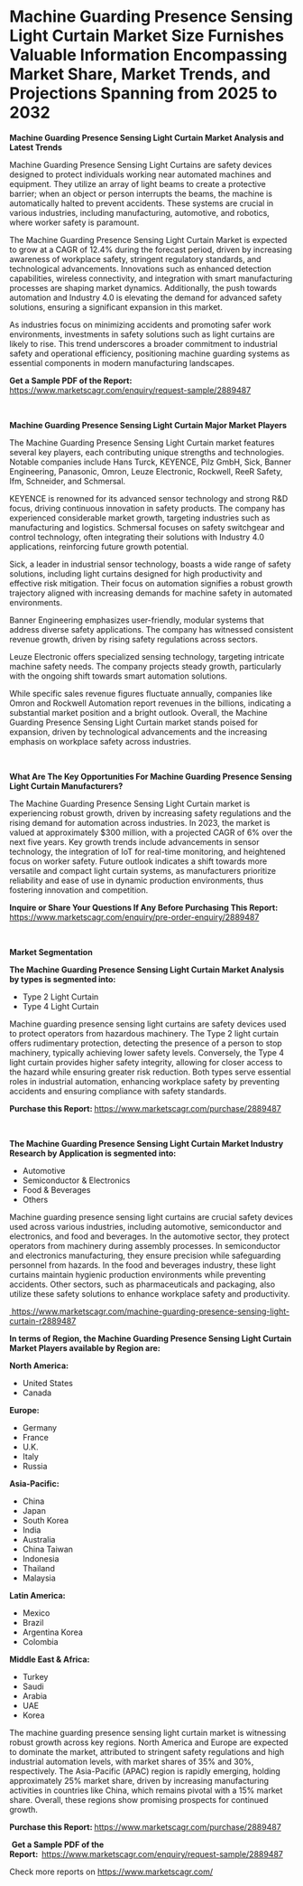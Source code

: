 <p><h1>Machine Guarding Presence Sensing Light Curtain Market Size Furnishes Valuable Information Encompassing Market Share, Market Trends, and Projections Spanning from 2025 to 2032</h1></p><p><strong>Machine Guarding Presence Sensing Light Curtain Market Analysis and Latest Trends</strong></p>
<p><p>Machine Guarding Presence Sensing Light Curtains are safety devices designed to protect individuals working near automated machines and equipment. They utilize an array of light beams to create a protective barrier; when an object or person interrupts the beams, the machine is automatically halted to prevent accidents. These systems are crucial in various industries, including manufacturing, automotive, and robotics, where worker safety is paramount.</p><p>The Machine Guarding Presence Sensing Light Curtain Market is expected to grow at a CAGR of 12.4% during the forecast period, driven by increasing awareness of workplace safety, stringent regulatory standards, and technological advancements. Innovations such as enhanced detection capabilities, wireless connectivity, and integration with smart manufacturing processes are shaping market dynamics. Additionally, the push towards automation and Industry 4.0 is elevating the demand for advanced safety solutions, ensuring a significant expansion in this market. </p><p>As industries focus on minimizing accidents and promoting safer work environments, investments in safety solutions such as light curtains are likely to rise. This trend underscores a broader commitment to industrial safety and operational efficiency, positioning machine guarding systems as essential components in modern manufacturing landscapes.</p></p>
<p><strong>Get a Sample PDF of the Report:&nbsp;</strong> <a href="https://www.marketscagr.com/enquiry/request-sample/2889487?utm_campaign=3095&utm_medium=2&utm_source=Github&utm_content=ia&utm_term=14032025&utm_id=machine-guarding-presence-sensing-light-curtain">https://www.marketscagr.com/enquiry/request-sample/2889487</a></p>
<p>&nbsp;</p>
<p><strong>Machine Guarding Presence Sensing Light Curtain Major Market Players</strong></p>
<p><p>The Machine Guarding Presence Sensing Light Curtain market features several key players, each contributing unique strengths and technologies. Notable companies include Hans Turck, KEYENCE, Pilz GmbH, Sick, Banner Engineering, Panasonic, Omron, Leuze Electronic, Rockwell, ReeR Safety, Ifm, Schneider, and Schmersal.</p><p>KEYENCE is renowned for its advanced sensor technology and strong R&D focus, driving continuous innovation in safety products. The company has experienced considerable market growth, targeting industries such as manufacturing and logistics. Schmersal focuses on safety switchgear and control technology, often integrating their solutions with Industry 4.0 applications, reinforcing future growth potential.</p><p>Sick, a leader in industrial sensor technology, boasts a wide range of safety solutions, including light curtains designed for high productivity and effective risk mitigation. Their focus on automation signifies a robust growth trajectory aligned with increasing demands for machine safety in automated environments.</p><p>Banner Engineering emphasizes user-friendly, modular systems that address diverse safety applications. The company has witnessed consistent revenue growth, driven by rising safety regulations across sectors.</p><p>Leuze Electronic offers specialized sensing technology, targeting intricate machine safety needs. The company projects steady growth, particularly with the ongoing shift towards smart automation solutions.</p><p>While specific sales revenue figures fluctuate annually, companies like Omron and Rockwell Automation report revenues in the billions, indicating a substantial market position and a bright outlook. Overall, the Machine Guarding Presence Sensing Light Curtain market stands poised for expansion, driven by technological advancements and the increasing emphasis on workplace safety across industries.</p></p>
<p>&nbsp;</p>
<p><strong>What Are The Key Opportunities For Machine Guarding Presence Sensing Light Curtain Manufacturers?</strong></p>
<p><p>The Machine Guarding Presence Sensing Light Curtain market is experiencing robust growth, driven by increasing safety regulations and the rising demand for automation across industries. In 2023, the market is valued at approximately $300 million, with a projected CAGR of 6% over the next five years. Key growth trends include advancements in sensor technology, the integration of IoT for real-time monitoring, and heightened focus on worker safety. Future outlook indicates a shift towards more versatile and compact light curtain systems, as manufacturers prioritize reliability and ease of use in dynamic production environments, thus fostering innovation and competition.</p></p>
<p><strong>Inquire or Share Your Questions If Any Before Purchasing This Report:</strong> <a href="https://www.marketscagr.com/enquiry/pre-order-enquiry/2889487?utm_campaign=3095&utm_medium=2&utm_source=Github&utm_content=ia&utm_term=14032025&utm_id=machine-guarding-presence-sensing-light-curtain">https://www.marketscagr.com/enquiry/pre-order-enquiry/2889487</a></p>
<p>&nbsp;</p>
<p><strong>Market Segmentation</strong></p>
<p><strong>The Machine Guarding Presence Sensing Light Curtain Market Analysis by types is segmented into:</strong></p>
<p><ul><li>Type 2 Light Curtain</li><li>Type 4 Light Curtain</li></ul></p>
<p><p>Machine guarding presence sensing light curtains are safety devices used to protect operators from hazardous machinery. The Type 2 light curtain offers rudimentary protection, detecting the presence of a person to stop machinery, typically achieving lower safety levels. Conversely, the Type 4 light curtain provides higher safety integrity, allowing for closer access to the hazard while ensuring greater risk reduction. Both types serve essential roles in industrial automation, enhancing workplace safety by preventing accidents and ensuring compliance with safety standards.</p></p>
<p><strong>Purchase this Report:&nbsp;</strong><a href="https://www.marketscagr.com/purchase/2889487?utm_campaign=3095&utm_medium=2&utm_source=Github&utm_content=ia&utm_term=14032025&utm_id=machine-guarding-presence-sensing-light-curtain">https://www.marketscagr.com/purchase/2889487</a></p>
<p>&nbsp;</p>
<p><strong>The Machine Guarding Presence Sensing Light Curtain Market Industry Research by Application is segmented into:</strong></p>
<p><ul><li>Automotive</li><li>Semiconductor & Electronics</li><li>Food & Beverages</li><li>Others</li></ul></p>
<p><p>Machine guarding presence sensing light curtains are crucial safety devices used across various industries, including automotive, semiconductor and electronics, and food and beverages. In the automotive sector, they protect operators from machinery during assembly processes. In semiconductor and electronics manufacturing, they ensure precision while safeguarding personnel from hazards. In the food and beverages industry, these light curtains maintain hygienic production environments while preventing accidents. Other sectors, such as pharmaceuticals and packaging, also utilize these safety solutions to enhance workplace safety and productivity.</p></p>
<p><a href="https://www.marketscagr.com/machine-guarding-presence-sensing-light-curtain-r2889487?utm_campaign=3095&utm_medium=2&utm_source=Github&utm_content=ia&utm_term=14032025&utm_id=machine-guarding-presence-sensing-light-curtain">&nbsp;https://www.marketscagr.com/machine-guarding-presence-sensing-light-curtain-r2889487</a></p>
<p><strong>In terms of Region, the Machine Guarding Presence Sensing Light Curtain Market Players available by Region are:</strong></p>
<p>
    <p> <strong> North America: </strong>
        <ul>
            <li>United States</li>
            <li>Canada</li>
        </ul>
        </p> 
    <p> <strong> Europe: </strong>
        <ul>
            <li>Germany</li>
            <li>France</li>
            <li>U.K.</li>
            <li>Italy</li>
            <li>Russia</li>
        </ul>
        </p> 
    <p> <strong> Asia-Pacific: </strong>
        <ul>
            <li>China</li>
            <li>Japan</li>
            <li>South Korea</li>
            <li>India</li>
            <li>Australia</li>
            <li>China Taiwan</li>
            <li>Indonesia</li>
            <li>Thailand</li>
            <li>Malaysia</li>
        </ul>
        </p> 
    <p> <strong> Latin America: </strong>
        <ul>
            <li>Mexico</li>
            <li>Brazil</li>
            <li>Argentina Korea</li>
            <li>Colombia</li>
        </ul>
        </p> 
    <p> <strong> Middle East & Africa: </strong>
        <ul>
            <li>Turkey</li>
            <li>Saudi</li>
            <li>Arabia</li>
            <li>UAE</li>
            <li>Korea</li>
        </ul>
    </p>
    </p>
<p><p>The machine guarding presence sensing light curtain market is witnessing robust growth across key regions. North America and Europe are expected to dominate the market, attributed to stringent safety regulations and high industrial automation levels, with market shares of 35% and 30%, respectively. The Asia-Pacific (APAC) region is rapidly emerging, holding approximately 25% market share, driven by increasing manufacturing activities in countries like China, which remains pivotal with a 15% market share. Overall, these regions show promising prospects for continued growth.</p></p>
<p><strong>Purchase this Report: </strong><a href="https://www.marketscagr.com/purchase/2889487?utm_campaign=3095&utm_medium=2&utm_source=Github&utm_content=ia&utm_term=14032025&utm_id=machine-guarding-presence-sensing-light-curtain">https://www.marketscagr.com/purchase/2889487</a></p>
<p>&nbsp;<strong>Get a Sample PDF of the Report:&nbsp;&nbsp;</strong><a href="https://www.marketscagr.com/enquiry/request-sample/2889487?utm_campaign=3095&utm_medium=2&utm_source=Github&utm_content=ia&utm_term=14032025&utm_id=machine-guarding-presence-sensing-light-curtain">https://www.marketscagr.com/enquiry/request-sample/2889487</a></p>
<p><strong></strong></p>
<p>Check more reports on <a href="https://www.marketscagr.com/?utm_campaign=3095&utm_medium=2&utm_source=Github&utm_content=ia&utm_term=14032025&utm_id=machine-guarding-presence-sensing-light-curtain">https://www.marketscagr.com/</a></p>